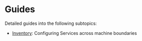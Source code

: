 # Guides

Detailed guides into the following subtopics:

- [Inventory](./inventory.md): Configuring Services across machine boundaries
